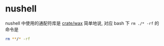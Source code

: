 # nushell

nushell 中使用的通配符库是 [crate/wax](https://docs.rs/crate/wax/latest)
简单地说, 对应 bash 下 `rm ./* -rf` 的命令是

```bash
rm **/* -rf
```
